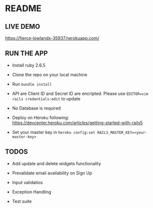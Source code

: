# README

## LIVE DEMO

https://fierce-lowlands-35937.herokuapp.com/

## RUN THE APP

* Install ruby 2.6.5

* Clone the repo on your local machine

* Run `bundle install`

* API are Client ID and Secret ID are encripted. Please use `EDITOR=vim rails credentials:edit` to update

* No Database is required

* Deploy on Heroku following: https://devcenter.heroku.com/articles/getting-started-with-rails5

* Set your master key in `heroku config:set RAILS_MASTER_KEY=<your-master-key>`

## TODOS

* Add update and delete widgets functionality

* Prevalidate email availability on Sign Up

* Input validatios

* Exception Handling

* Test suite
